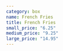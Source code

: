 ```yaml
---
category: box
name: French Fries
title: French Fries
small_price: "6.25"
medium_price: "9.25"
large_price: "14.95"
---
```

